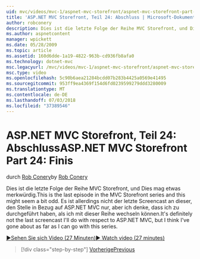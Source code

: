 ```yaml
---
uid: mvc/videos/mvc-1/aspnet-mvc-storefront/aspnet-mvc-storefront-part-24-finis
title: 'ASP.NET MVC Storefront, Teil 24: Abschluss | Microsoft-Dokumentation'
author: robconery
description: Dies ist die letzte Folge der Reihe MVC Storefront, und Dies mag etwas merkwürdig. Es ist allerdings nicht der letzte Screencast an dieser, den Stelle in Bezug auf ASP.NET nur...
ms.author: aspnetcontent
manager: wpickett
ms.date: 05/28/2009
ms.topic: article
ms.assetid: 160d6dde-1a19-4822-963b-cd936fb8afa0
ms.technology: dotnet-mvc
msc.legacyurl: /mvc/videos/mvc-1/aspnet-mvc-storefront/aspnet-mvc-storefront-part-24-finis
msc.type: video
ms.openlocfilehash: 5c90b6aea21284bcdd07b283b4425a0569e41495
ms.sourcegitcommit: 953ff9ea4369f154d6fd0239599279ddd3280009
ms.translationtype: MT
ms.contentlocale: de-DE
ms.lasthandoff: 07/03/2018
ms.locfileid: "37389546"
---
```

<a name="aspnet-mvc-storefront-part-24-finis"></a><span data-ttu-id="3cb45-104">ASP.NET MVC Storefront, Teil 24: Abschluss</span><span class="sxs-lookup"><span data-stu-id="3cb45-104">ASP.NET MVC Storefront Part 24: Finis</span></span>
====================
<span data-ttu-id="3cb45-105">durch [Rob Conery](https://github.com/robconery)</span><span class="sxs-lookup"><span data-stu-id="3cb45-105">by [Rob Conery](https://github.com/robconery)</span></span>

<span data-ttu-id="3cb45-106">Dies ist die letzte Folge der Reihe MVC Storefront, und Dies mag etwas merkwürdig.</span><span class="sxs-lookup"><span data-stu-id="3cb45-106">This is the last episode in the MVC Storefront series and this might seem a bit odd.</span></span> <span data-ttu-id="3cb45-107">Es ist allerdings nicht der letzte Screencast an dieser, den Stelle in Bezug auf ASP.NET MVC nur, aber ich denke, dass ich zu durchgeführt haben, als ich mit dieser Reihe wechseln können.</span><span class="sxs-lookup"><span data-stu-id="3cb45-107">It's definitely not the last screencast I'll do with respect to ASP.NET MVC, but I think I've gone about as far as I can go with this series.</span></span>

[<span data-ttu-id="3cb45-108">&#9654;Sehen Sie sich Video (27 Minuten)</span><span class="sxs-lookup"><span data-stu-id="3cb45-108">&#9654; Watch video (27 minutes)</span></span>](https://channel9.msdn.com/Blogs/ASP-NET-Site-Videos/aspnet-mvc-storefront-part-24-finis)

> [!div class="step-by-step"]
> [<span data-ttu-id="3cb45-109">Vorherige</span><span class="sxs-lookup"><span data-stu-id="3cb45-109">Previous</span></span>](aspnet-mvc-storefront-part-23-getting-started-with-domain-driven-design.md)
